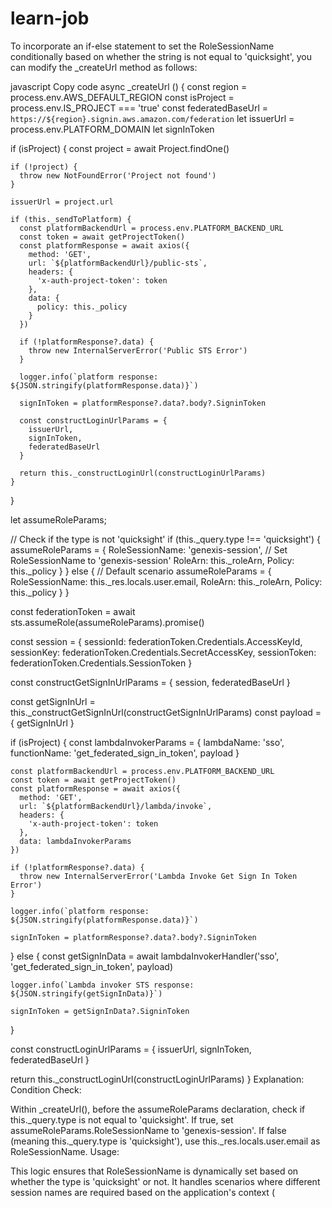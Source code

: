 # learn-job

To incorporate an if-else statement to set the RoleSessionName conditionally based on whether the string is not equal to 'quicksight', you can modify the _createUrl method as follows:

javascript
Copy code
async _createUrl () {
  const region = process.env.AWS_DEFAULT_REGION
  const isProject = process.env.IS_PROJECT === 'true'
  const federatedBaseUrl = `https://${region}.signin.aws.amazon.com/federation`
  let issuerUrl = process.env.PLATFORM_DOMAIN
  let signInToken

  if (isProject) {
    const project = await Project.findOne()

    if (!project) {
      throw new NotFoundError('Project not found')
    }

    issuerUrl = project.url

    if (this._sendToPlatform) {
      const platformBackendUrl = process.env.PLATFORM_BACKEND_URL
      const token = await getProjectToken()
      const platformResponse = await axios({
        method: 'GET',
        url: `${platformBackendUrl}/public-sts`,
        headers: {
          'x-auth-project-token': token
        },
        data: {
          policy: this._policy
        }
      })

      if (!platformResponse?.data) {
        throw new InternalServerError('Public STS Error')
      }

      logger.info(`platform response: ${JSON.stringify(platformResponse.data)}`)

      signInToken = platformResponse?.data?.body?.SigninToken

      const constructLoginUrlParams = {
        issuerUrl,
        signInToken,
        federatedBaseUrl
      }

      return this._constructLoginUrl(constructLoginUrlParams)
    }
  }

  let assumeRoleParams;

  // Check if the type is not 'quicksight'
  if (this._query.type !== 'quicksight') {
    assumeRoleParams = {
      RoleSessionName: 'genexis-session', // Set RoleSessionName to 'genexis-session'
      RoleArn: this._roleArn,
      Policy: this._policy
    }
  } else {
    // Default scenario
    assumeRoleParams = {
      RoleSessionName: this._res.locals.user.email,
      RoleArn: this._roleArn,
      Policy: this._policy
    }
  }

  const federationToken = await sts.assumeRole(assumeRoleParams).promise()

  const session = {
    sessionId: federationToken.Credentials.AccessKeyId,
    sessionKey: federationToken.Credentials.SecretAccessKey,
    sessionToken: federationToken.Credentials.SessionToken
  }

  const constructGetSignInUrlParams = {
    session,
    federatedBaseUrl
  }

  const getSignInUrl = this._constructGetSignInUrl(constructGetSignInUrlParams)
  const payload = { getSignInUrl }

  if (isProject) {
    const lambdaInvokerParams = {
      lambdaName: 'sso',
      functionName: 'get_federated_sign_in_token',
      payload
    }

    const platformBackendUrl = process.env.PLATFORM_BACKEND_URL
    const token = await getProjectToken()
    const platformResponse = await axios({
      method: 'GET',
      url: `${platformBackendUrl}/lambda/invoke`,
      headers: {
        'x-auth-project-token': token
      },
      data: lambdaInvokerParams
    })

    if (!platformResponse?.data) {
      throw new InternalServerError('Lambda Invoke Get Sign In Token Error')
    }

    logger.info(`platform response: ${JSON.stringify(platformResponse.data)}`)

    signInToken = platformResponse?.data?.body?.SigninToken
  } else {
    const getSignInData = await lambdaInvokerHandler('sso', 'get_federated_sign_in_token', payload)

    logger.info(`Lambda invoker STS response: ${JSON.stringify(getSignInData)}`)

    signInToken = getSignInData?.SigninToken
  }

  const constructLoginUrlParams = {
    issuerUrl,
    signInToken,
    federatedBaseUrl
  }

  return this._constructLoginUrl(constructLoginUrlParams)
}
Explanation:
Condition Check:

Within _createUrl(), before the assumeRoleParams declaration, check if this._query.type is not equal to 'quicksight'.
If true, set assumeRoleParams.RoleSessionName to 'genexis-session'.
If false (meaning this._query.type is 'quicksight'), use this._res.locals.user.email as RoleSessionName.
Usage:

This logic ensures that RoleSessionName is dynamically set based on whether the type is 'quicksight' or not.
It handles scenarios where different session names are required based on the application's context (
